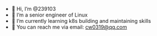 - 👋 Hi, I’m @239103
- 👀 I’m a senior engineer of Linux
- 🌱 I’m currently learning k8s building and maintaining skills
- 🍳 You can reach me via email: cw0319@qq.com

<!---
239103/239103 is a ✨ special ✨ repository because its `README.md` (this file) appears on your GitHub profile.
You can click the Preview link to take a look at your changes.
--->
